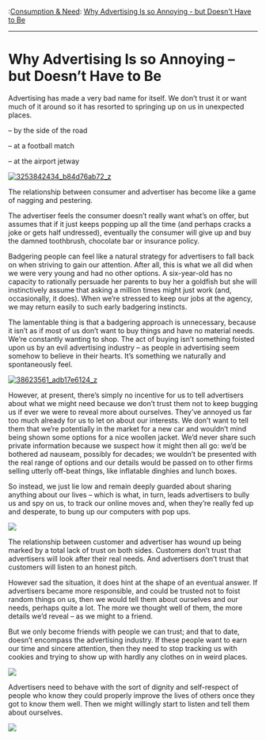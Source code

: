 :[Consumption & Need](https://www.theschooloflife.com/thebookoflife/category/work/consumption-and-need/): [Why Advertising Is so Annoying - but Doesn't Have to Be](https://www.theschooloflife.com/thebookoflife/why-advertising-is-so-annoying-but-doesnt-have-to-be/)

* * *

# Why Advertising Is so Annoying – but Doesn’t Have to Be

Advertising has made a very bad name for itself. We don’t trust it or want much of it around so it has resorted to springing up on us in unexpected places.

– by the side of the road&nbsp;

– at a football match&nbsp;

– at the airport jetway&nbsp;

[![3253842434_b84d76ab72_z](https://www.theschooloflife.com/thebookoflife/wp-content/uploads/2015/07/3253842434_b84d76ab72_z.jpg)](http://www.thebookoflife.org/wp-content/uploads/2015/07/3253842434_b84d76ab72_z.jpg)

The relationship between consumer and advertiser has become like a game of nagging and pestering.

The advertiser feels the consumer doesn’t really want what’s on offer, but assumes that if it just keeps popping up all the time (and perhaps cracks a joke or gets half undressed), eventually the consumer will give up and buy the damned toothbrush, chocolate bar or insurance policy.

Badgering people can feel like a natural strategy for advertisers to fall back on when striving to gain our attention. After all, this is what we all did when we were very young and had no other options. A six-year-old has no capacity to rationally persuade her parents to buy her a goldfish but she will instinctively assume that asking a million times might just work (and, occasionally, it does). When we’re stressed to keep our jobs at the agency, we may return easily to such early badgering instincts.

The lamentable thing is that a badgering approach is unnecessary, because it isn’t as if most of us don’t want to buy things and have no material needs. We’re constantly wanting to shop. The act of buying isn’t something foisted upon us by an evil advertising industry – as people in advertising seem somehow to believe in their hearts. It’s something we naturally and spontaneously feel.

[![38623561_adb17e6124_z](https://www.theschooloflife.com/thebookoflife/wp-content/uploads/2015/07/38623561_adb17e6124_z.jpg)](http://www.thebookoflife.org/wp-content/uploads/2015/07/38623561_adb17e6124_z.jpg)

However, at present, there’s simply no incentive for us to tell advertisers about what we might need because we don’t trust them not to keep bugging us if ever we were to reveal more about ourselves. They’ve annoyed us far too much already for us to let on about our interests. We don’t want to tell them that we’re potentially in the market for a new car and wouldn’t mind being shown some options for a nice woollen jacket. We’d never share such private information because we suspect how it might then all go: we’d be bothered ad nauseam, possibly for decades; we wouldn’t be presented with the real range of options and our details would be passed on to other firms selling utterly off-beat things, like inflatable dinghies and lunch boxes.

So instead, we just lie low and remain deeply guarded about sharing anything about our lives – which is what, in turn, leads advertisers to bully us and spy on us, to track our online moves and, when they’re really fed up and desperate, to bung up our computers with pop ups.

![](http://o.aolcdn.com/hss/storage/midas/fa9b534892464058aea0242965e04401/200586432/pop-ups.jpg)

The relationship between customer and advertiser has wound up being marked by a total lack of trust on both sides. Customers don’t trust that advertisers will look after their real needs. And advertisers don’t trust that customers will listen to an honest pitch.

However sad the situation, it&nbsp;does hint at the shape of an eventual answer. If advertisers became more responsible, and could be trusted not to foist random things on us, then we would tell them about ourselves and our needs, perhaps quite a lot. The more we thought well of them, the more details we’d reveal – as we might to a friend.

But we only become friends with people we can trust; and that to date, doesn’t&nbsp;encompass the advertising industry. If these people want to earn our time and sincere attention, then they need to stop tracking us with cookies and trying to show up with hardly any clothes on in weird places.

![](http://2.bp.blogspot.com/-vCAlGgAbq3s/U5Mjoo3TS5I/AAAAAAAAAP4/1rlBgVrljJI/s1600/f67c99de2af5af20e4db8d5b0c46d7c7.jpg)

Advertisers need to behave with the sort of dignity and self-respect of people who know they could properly improve the lives of others once they got to know them well. Then we might willingly start to listen and tell them about ourselves.

[![](https://img.youtube.com/vi/X5JdX_iQ2Hk/0.jpg)](https://www.youtube.com/embed/X5JdX_iQ2Hk '')
